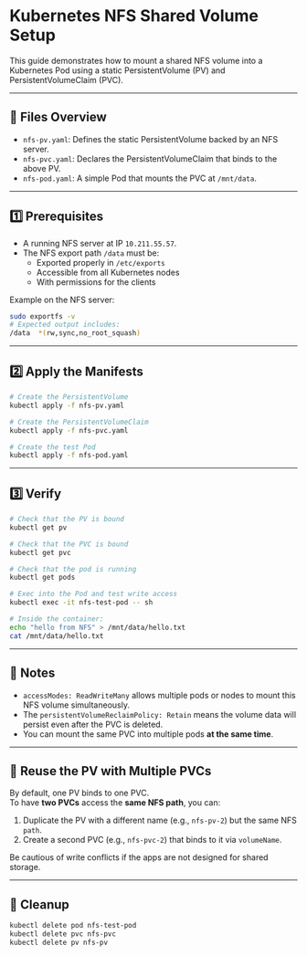 # Kubernetes NFS Shared Volume Setup

This guide demonstrates how to mount a shared NFS volume into a Kubernetes Pod using a static PersistentVolume (PV) and PersistentVolumeClaim (PVC).

---

## 📁 Files Overview

- `nfs-pv.yaml`: Defines the static PersistentVolume backed by an NFS server.
- `nfs-pvc.yaml`: Declares the PersistentVolumeClaim that binds to the above PV.
- `nfs-pod.yaml`: A simple Pod that mounts the PVC at `/mnt/data`.

---

## 1️⃣ Prerequisites

- A running NFS server at IP `10.211.55.57`.
- The NFS export path `/data` must be:
  - Exported properly in `/etc/exports`
  - Accessible from all Kubernetes nodes
  - With permissions for the clients

Example on the NFS server:
```bash
sudo exportfs -v
# Expected output includes:
/data  *(rw,sync,no_root_squash)
```

---

## 2️⃣ Apply the Manifests

```bash
# Create the PersistentVolume
kubectl apply -f nfs-pv.yaml

# Create the PersistentVolumeClaim
kubectl apply -f nfs-pvc.yaml

# Create the test Pod
kubectl apply -f nfs-pod.yaml
```

---

## 3️⃣ Verify

```bash
# Check that the PV is bound
kubectl get pv

# Check that the PVC is bound
kubectl get pvc

# Check that the pod is running
kubectl get pods

# Exec into the Pod and test write access
kubectl exec -it nfs-test-pod -- sh

# Inside the container:
echo "hello from NFS" > /mnt/data/hello.txt
cat /mnt/data/hello.txt
```

---

## 📌 Notes

- `accessModes: ReadWriteMany` allows multiple pods or nodes to mount this NFS volume simultaneously.
- The `persistentVolumeReclaimPolicy: Retain` means the volume data will persist even after the PVC is deleted.
- You can mount the same PVC into multiple pods **at the same time**.

---

## 🔁 Reuse the PV with Multiple PVCs

By default, one PV binds to one PVC.  
To have **two PVCs** access the **same NFS path**, you can:

1. Duplicate the PV with a different name (e.g., `nfs-pv-2`) but the same NFS `path`.
2. Create a second PVC (e.g., `nfs-pvc-2`) that binds to it via `volumeName`.

Be cautious of write conflicts if the apps are not designed for shared storage.

---

## 🧼 Cleanup

```bash
kubectl delete pod nfs-test-pod
kubectl delete pvc nfs-pvc
kubectl delete pv nfs-pv
```
